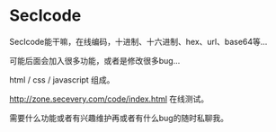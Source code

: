 # SecIcode

SecIcode能干嘛，在线编码，十进制、十六进制、hex、url、base64等...

可能后面会加入很多功能，或者是修改很多bug...

html / css / javascript 组成。

http://zone.secevery.com/code/index.html 在线测试。

需要什么功能或者有兴趣维护再或者有什么bug的随时私聊我。
